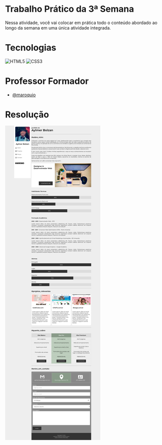 
# Trabalho Prático da 3ª Semana

Nessa atividade, você vai colocar em prática todo o conteúdo abordado ao longo da semana em uma única atividade integrada. 


# Tecnologias

![HTML5](https://img.shields.io/badge/HTML5-d84924?style=for-the-badge&logo=html5&logoColor=white)
![CSS3](https://img.shields.io/badge/CSS3-2449d8?style=for-the-badge&logo=css3&logoColor=white)

 
# Professor Formador

- [@maroquio](https://github.com/maroquio)


# Resolução

![Resultado](./Assets/img/resultado.png)